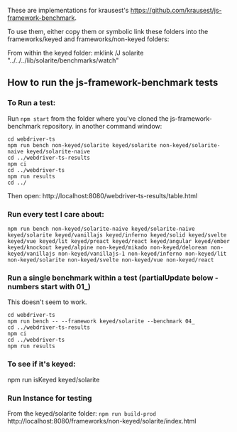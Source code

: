These are implementations for krausest's  https://github.com/krausest/js-framework-benchmark.

To use them, either copy them or symbolic link these folders into the frameworks/keyed and frameworks/non-keyed folders:

From within the keyed folder:
mklink /J solarite "../../../lib/solarite/benchmarks/watch"


## How to run the js-framework-benchmark tests

### To Run a test:
Run `npm start` from the folder where you've cloned the js-framework-benchmark repository.
in another command window:


```
cd webdriver-ts
npm run bench non-keyed/solarite keyed/solarite non-keyed/solarite-naive keyed/solarite-naive
cd ../webdriver-ts-results
npm ci
cd ../webdriver-ts
npm run results
cd ../
```
Then open:
http://localhost:8080/webdriver-ts-results/table.html

### Run every test I care about:

```
npm run bench non-keyed/solarite-naive keyed/solarite-naive keyed/solarite keyed/vanillajs keyed/inferno keyed/solid keyed/svelte keyed/vue keyed/lit keyed/preact keyed/react keyed/angular keyed/ember keyed/knockout keyed/alpine non-keyed/mikado non-keyed/delorean non-keyed/vanillajs non-keyed/vanillajs-1 non-keyed/inferno non-keyed/lit non-keyed/solarite non-keyed/svelte non-keyed/vue non-keyed/react
```

### Run a single benchmark within a test (partialUpdate below - numbers start with 01_)
This doesn't seem to work.
```
cd webdriver-ts
npm run bench -- --framework keyed/solarite --benchmark 04_
cd ../webdriver-ts-results
npm ci
cd ../webdriver-ts
npm run results
```

### To see if it's keyed:
npm run isKeyed keyed/solarite

### Run Instance for testing
From the keyed/solarite folder:
`npm run build-prod`
http://localhost:8080/frameworks/non-keyed/solarite/index.html

